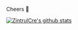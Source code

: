 Cheers 🍻

[![ZintrulCre's github stats](https://github-readme-stats.vercel.app/api?username=ZintrulCre&theme=tokyonight)](https://github.com/anuraghazra/github-readme-stats)